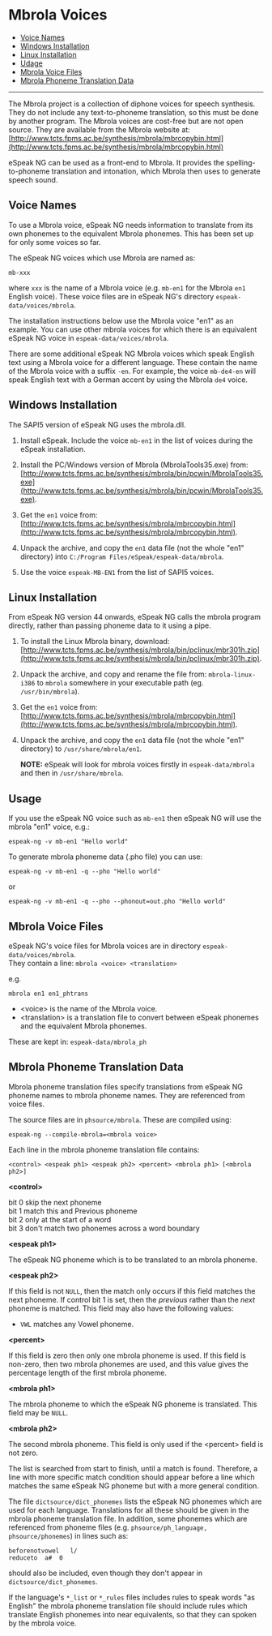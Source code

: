 # Mbrola Voices

- [Voice Names](#voice-names)
- [Windows Installation](#windows-installation)
- [Linux Installation](#linux-installation)
- [Udage](#usage)
- [Mbrola Voice Files](#mbrola-voice-files)
- [Mbrola Phoneme Translation Data](#mbrola-phoneme-translation-data)

----------

The Mbrola project is a collection of diphone voices for speech
synthesis. They do not include any text-to-phoneme translation, so this
must be done by another program. The Mbrola voices are cost-free but are
not open source. They are available from the Mbrola website at:
[http://www.tcts.fpms.ac.be/synthesis/mbrola/mbrcopybin.html](http://www.tcts.fpms.ac.be/synthesis/mbrola/mbrcopybin.html)

eSpeak NG can be used as a front-end to Mbrola. It provides the
spelling-to-phoneme translation and intonation, which Mbrola then uses
to generate speech sound.

## Voice Names

To use a Mbrola voice, eSpeak NG needs information to translate from its
own phonemes to the equivalent Mbrola phonemes. This has been set up for
only some voices so far.

The eSpeak NG voices which use Mbrola are named as:

	mb-xxx

where `xxx` is the name of a Mbrola voice (e.g. `mb-en1` for the Mbrola
`en1` English voice). These voice files are in eSpeak NG's directory
`espeak-data/voices/mbrola`.

The installation instructions below use the Mbrola voice "en1" as an
example. You can use other mbrola voices for which there is an
equivalent eSpeak NG voice in `espeak-data/voices/mbrola`.

There are some additional eSpeak NG Mbrola voices which speak English text
using a Mbrola voice for a different language. These contain the name of
the Mbrola voice with a suffix `-en`. For example, the voice
`mb-de4-en` will speak English text with a German accent by using the
Mbrola `de4` voice.

## Windows Installation

The SAPI5 version of eSpeak NG uses the mbrola.dll.

1.  Install eSpeak. Include the voice `mb-en1` in the list of voices during
    the eSpeak installation.

2.  Install the PC/Windows version of Mbrola (MbrolaTools35.exe) from:
    [http://www.tcts.fpms.ac.be/synthesis/mbrola/bin/pcwin/MbrolaTools35.exe](http://www.tcts.fpms.ac.be/synthesis/mbrola/bin/pcwin/MbrolaTools35.exe).

3.  Get the `en1` voice from:
    [http://www.tcts.fpms.ac.be/synthesis/mbrola/mbrcopybin.html](http://www.tcts.fpms.ac.be/synthesis/mbrola/mbrcopybin.html).

4.  Unpack the archive, and copy the `en1` data file (not the whole "en1" directory) into
    `C:/Program Files/eSpeak/espeak-data/mbrola`.

4.  Use the voice `espeak-MB-EN1` from the list of SAPI5 voices.

## Linux Installation

From eSpeak NG version 44 onwards, eSpeak NG calls the mbrola program
directly, rather than passing phoneme data to it using a pipe.

1.  To install the Linux Mbrola binary, download:
    [http://www.tcts.fpms.ac.be/synthesis/mbrola/bin/pclinux/mbr301h.zip](http://www.tcts.fpms.ac.be/synthesis/mbrola/bin/pclinux/mbr301h.zip).

2.  Unpack the archive, and copy and rename the file from: `mbrola-linux-i386` to `mbrola` somewhere in your executable path (eg. `/usr/bin/mbrola`).

3.  Get the `en1` voice from:
    [http://www.tcts.fpms.ac.be/synthesis/mbrola/mbrcopybin.html](http://www.tcts.fpms.ac.be/synthesis/mbrola/mbrcopybin.html).

4.  Unpack the archive, and copy the `en1` data file (not the whole "en1" directory) to `/usr/share/mbrola/en1`.

    __NOTE:__ eSpeak will look for mbrola voices firstly in `espeak-data/mbrola` and then in `/usr/share/mbrola`.

## Usage

If you use the eSpeak NG voice such as `mb-en1` then eSpeak NG will use the mbrola "en1" voice, e.g.:

	espeak-ng -v mb-en1 "Hello world"

To generate mbrola phoneme data (.pho file) you can use:

	espeak-ng -v mb-en1 -q --pho "Hello world"

or

	espeak-ng -v mb-en1 -q --pho --phonout=out.pho "Hello world"

## Mbrola Voice Files

eSpeak NG's voice files for Mbrola voices are in directory  `espeak-data/voices/mbrola`.  
They contain a line: `mbrola <voice> <translation>`

e.g.

	mbrola en1 en1_phtrans

* \<voice\> is the name of the Mbrola voice.
* \<translation\> is a translation file to convert between eSpeak phonemes and
  the equivalent Mbrola phonemes.

These are kept in: `espeak-data/mbrola_ph`

## Mbrola Phoneme Translation Data

Mbrola phoneme translation files specify translations from eSpeak NG
phoneme names to mbrola phoneme names. They are referenced from voice
files.

The source files are in `phsource/mbrola`. These are compiled using:

	espeak-ng --compile-mbrola=<mbrola voice>

Each line in the mbrola phoneme translation file contains:

	<control> <espeak ph1> <espeak ph2> <percent> <mbrola ph1> [<mbrola ph2>]

**\<control\>**

bit 0   skip the next phoneme  
bit 1   match this and Previous phoneme  
bit 2   only at the start of a word  
bit 3   don't match two phonemes across a word boundary

**\<espeak ph1\>**  

The eSpeak NG phoneme which is to be translated to an mbrola phoneme.

**\<espeak ph2\>**

If this field is not `NULL`, then the match only occurs if
this field matches the next phoneme. If control bit 1 is set, then the
*previous* rather than the *next* phoneme is matched. This field may
also have the following values:  

* `VWL` matches any Vowel phoneme.

**\<percent\>**

If this field is zero then only one mbrola phoneme is used. If this
field is non-zero, then two mbrola phonemes are used, and this value
gives the percentage length of the first mbrola phoneme.

**\<mbrola ph1\>**

The mbrola phoneme to which the eSpeak NG phoneme is translated. This
field may be `NULL`.

**\<mbrola ph2\>**

The second mbrola phoneme. This field is only used if the \<percent\>
field is not zero.

The list is searched from start to finish, until a match is found.
Therefore, a line with more specific match condition should appear
before a line which matches the same eSpeak NG phoneme but with a more
general condition.

The file `dictsource/dict_phonemes` lists the eSpeak NG phonemes
which are used for each language. Translations for all these should be
given in the mbrola phoneme translation file. In addition, some phonemes
which are referenced from phoneme files (e.g.
`phsource/ph_language, phsource/phonemes`) in lines such as:

	beforenotvowel   l/
	reduceto  a#  0

should also be included, even though they don't appear in
`dictsource/dict_phonemes`.

If the language's `*_list` or `*_rules` files includes rules to speak
words "as English" the mbrola phoneme translation file should include
rules which translate English phonemes into near equivalents, so that
they can spoken by the mbrola voice.
